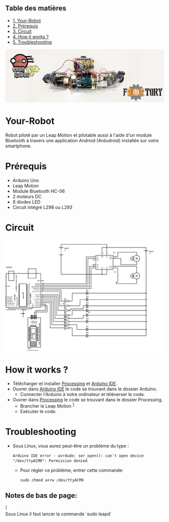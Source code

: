 <div id="table-of-contents">
<h2>Table des matières</h2>
<div id="text-table-of-contents">
<ul>
<li><a href="#orgheadline1">1. Your-Robot</a></li>
<li><a href="#orgheadline2">2. Prérequis</a></li>
<li><a href="#orgheadline3">3. Circuit</a></li>
<li><a href="#orgheadline4">4. How it works ?</a></li>
<li><a href="#orgheadline5">5. Troubleshooting</a></li>
</ul>
</div>
</div>

![img](./resources/fhack.png)

# Your-Robot<a id="orgheadline1"></a>

Robot piloté par un Leap Motion et pilotable aussi à l'aide d'un module Bluetooth
à travers une application Android (Ardudroid) installée sur votre smartphone.

# Prérequis<a id="orgheadline2"></a>

-   Arduino Uno
-   Leap Motion
-   Module Bluetooth HC-06
-   2 moteurs DC
-   8 diodes LED
-   Circuit intégré L298 ou L293

# Circuit<a id="orgheadline3"></a>

![img](./resources/circuit.jpg)

# How it works ?<a id="orgheadline4"></a>

-   Télécharger et installer [Processing](https://processing.org/download/) et [Arduino IDE](https://www.arduino.cc/en/Main/Software).
-   Ouvrer dans [Arduino IDE](https://www.arduino.cc/en/Main/Software) le code se trouvant dans le dossier Arduino.
    -   Connecter l'Arduino à votre ordinateur et téléverser le code.
-   Ouvrer dans [Processing](https://processing.org/download/) le code se trouvant dans le dossier Processing.
    -   Brancher le Leap Motion <sup><a id="fnr.1" class="footref" href="#fn.1">1</a></sup>
    -   Exécuter le code.

# Troubleshooting<a id="orgheadline5"></a>

-   Sous Linux, vous aurez peut-être un problème du type :
    
        Arduino IDE error - avrdude: ser_open(): can't open device "/dev/ttyACM0": Permission denied
    
    -   Pour régler ce problème, entrer cette commande: 
        
            sudo chmod a+rw /dev/ttyACM0

<div id="footnotes">
<h2 class="footnotes">Notes de bas de page: </h2>
<div id="text-footnotes">

<div class="footdef"><sup><a id="fn.1" class="footnum" href="#fnr.1">1</a></sup> <div class="footpara">Sous Linux il faut lancer la commande `sudo leapd`</div></div>


</div>
</div>
